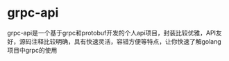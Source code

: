 # grpc-api
grpc-api是一个基于grpc和protobuf开发的个人api项目，封装比较优雅，API友好，源码注释比较明确，具有快速灵活，容错方便等特点，让你快速了解golang项目中grpc的使用
